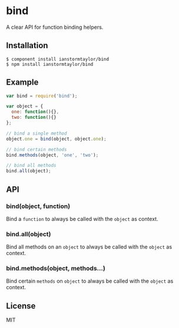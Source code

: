 # bind
  
  A clear API for function binding helpers.

## Installation

    $ component install ianstormtaylor/bind
    $ npm install ianstormtaylor/bind

## Example

```js
var bind = require('bind');

var object = {
  one: function(){},
  two: function(){}
};

// bind a single method
object.one = bind(object, object.one);

// bind certain methods
bind.methods(object, 'one', 'two');

// bind all methods
bind.all(object);
```

## API

### bind(object, function)

  Bind a `function` to always be called with the `object` as context.

### bind.all(object)
  
  Bind all methods on an `object` to always be called with the `object` as context.

### bind.methods(object, methods...)

  Bind certain `methods` on `object` to always be called with the `object` as context.

## License

  MIT
